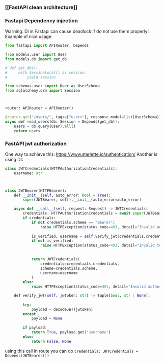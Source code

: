 
### [[FastAPI clean architecture]]
### Fastapi Dependency injection
Warning: DI in Fastapi can cause deadlock if do not use them properly!
Example of nice usage:
```python 
from fastapi import APIRouter, Depends

from models.user import User
from models.db import get_db

# def get_db():
#     with SessionLocal() as session:
#         yield session

from schemas.user import User as UserSchema
from sqlalchemy.orm import Session



router: APIRouter = APIRouter()

@router.get("/users/", tags=["users"], response_model=list[UserSchema])
async def read_users(db: Session = Depends(get_db)):
    users = db.query(User).all()
    return users
```

### FastAPI jwt authorization
One way to achieve this:
https://www.starlette.io/authentication/
Another is using DI:
```python
class JWTCredentials(HTTPAuthorizationCredentials):
    username: str



class JWTBearer(HTTPBearer):
    def __init__(self, auto_error: bool = True):
        super(JWTBearer, self).__init__(auto_error=auto_error)

    async def __call__(self, request: Request) -> JWTCredentials:
        credentials: HTTPAuthorizationCredentials = await super(JWTBearer, self).__call__(request)
        if credentials:
            if not credentials.scheme == "Bearer":
                raise HTTPException(status_code=403, detail="Invalid authentication scheme.")
            
            is_verified, username = self.verify_jwt(credentials.credentials)
            if not is_verified:
                raise HTTPException(status_code=403, detail="Invalid token or expired token.")
            
            
            return JWTCredentials(
                credentials=credentials.credentials,
                scheme=credentials.scheme,
                username=username
            )
        else:
            raise HTTPException(status_code=403, detail="Invalid authorization code.")

    def verify_jwt(self, jwtoken: str) -> Tuple[bool, str | None]:
        
        try:
            payload = decodeJWT(jwtoken)
        except:
            payload = None
        
        if payload:
            return True, payload.get('username')
        else:
            return False, None

```
using this call in route you can do `credentials: JWTCredentials = Depends(JWTBearer())`
